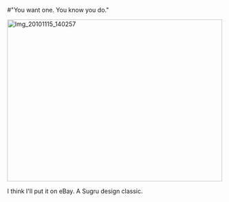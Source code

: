 #"You want one. You know you do."


 <div class='p_embed p_image_embed'>
<a href="http://getfile0.posterous.com/getfile/files.posterous.com/conoroneill/Ytc9cvqxrrhd7puVCHekhPfkUezA7QU9X5pBNe3AZoLsGJCrfDytGut5vX9N/img_20101115_140257.jpg.scaled.1000.jpg"><img alt="Img_20101115_140257" height="377" src="http://getfile9.posterous.com/getfile/files.posterous.com/conoroneill/MQuwdlvFfeNXSblo4D6Yih9Isa3KgcnHtDTTlJFBSsh6iDtPpeBZpzAaGp8a/img_20101115_140257.jpg.scaled.500.jpg" width="500" /></a>
</div>
<p>I think I&#39;ll put it on eBay. A Sugru design classic. </p>
 